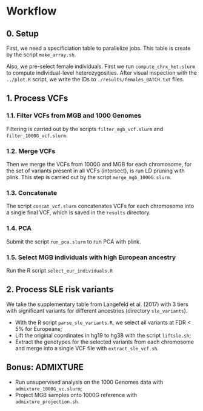 # Workflow

## 0. Setup

First, we need a specificiation table to parallelize jobs. This table is create by the script `make_array.sh`.

Also, we pre-select female individuals. First we run `compute_chrx_het.slurm` to compute individual-level heterozygosities. After visual inspection with the `../plot.R` script, we write the IDs to `./results/females_BATCH.txt` files.


## 1. Process VCFs

### 1.1. Filter VCFs from MGB and 1000 Genomes

Filtering is carried out by the scripts `filter_mgb_vcf.slurm` and `filter_1000G_vcf.slurm`.

### 1.2. Merge VCFs

Then we merge the VCFs from 1000G and MGB for each chromosome, for the set of variants present in all VCFs (intersect), is run LD pruning with plink. This step is carried out by the script `merge_mgb_1000G.slurm`.

### 1.3. Concatenate

The script `concat_vcf.slurm` concatenates VCFs for each chromosome into a single final VCF, which is saved in the `results` directory.

### 1.4. PCA

Submit the script `run_pca.slurm` to run PCA with plink.

### 1.5. Select MGB individuals with high European ancestry

Run the R script `select_eur_individuals.R`


## 2. Process SLE risk variants

We take the supplementary table from Langefeld et al. (2017) with 3 tiers with significant variants for different ancestries (directory `sle_variants`).


- With the R script `parse_sle_variants.R`, we select all variants at FDR < 5% for Europeans;
- Lift the original coordinates in hg19 to hg38 with the script `liftsle.sh`;
- Extract the genotypes for the selected variants from each chromosome and merge into a single VCF file with `extract_sle_vcf.sh`.


## Bonus: ADMIXTURE

- Run unsupervised analysis on the 1000 Genomes data with `admixture_1000G_vc.slurm`;
- Project MGB samples onto 1000G reference with `admixture_projection.sh`.
